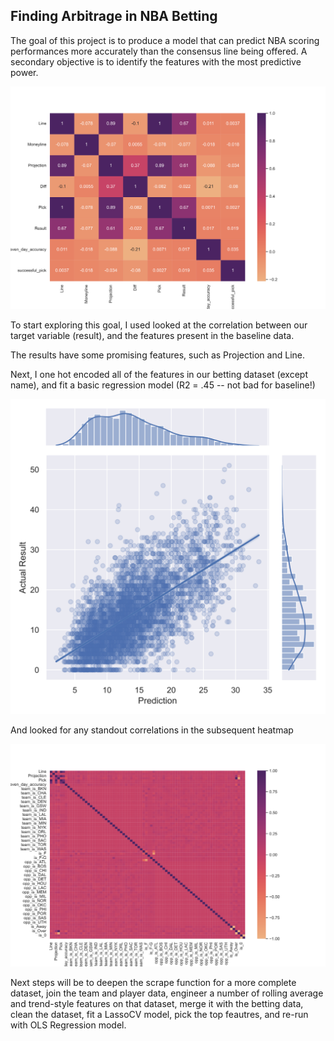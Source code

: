 ## Finding Arbitrage in NBA Betting

The goal of this project is to produce a model that can predict NBA scoring performances more accurately than the consensus line being offered. A secondary objective is to identify the features with the most predictive power.

![](basecorr.svg)

To start exploring this goal, I used looked at the correlation between our target variable (result), and the features present in the baseline data.

The results have some promising features, such as Projection and Line.

Next, I one hot encoded all of the features in our betting dataset (except name), and fit a basic regression model (R2 = .45 -- not bad for baseline!)

![](lrplot.svg)

And looked for any standout correlations in the subsequent heatmap

![](ohe_corr.svg)

Next steps will be to deepen the scrape function for a more complete dataset, join the team and player data, engineer a number of rolling average and trend-style features on that dataset, merge it with the betting data, clean the dataset, fit a LassoCV model, pick the top feautres, and re-run with OLS Regression model.
